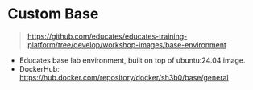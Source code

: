 # Custom Base

> <https://github.com/educates/educates-training-platform/tree/develop/workshop-images/base-environment>

- Educates base lab environment, built on top of ubuntu:24.04 image.
- DockerHub: <https://hub.docker.com/repository/docker/sh3b0/base/general>
